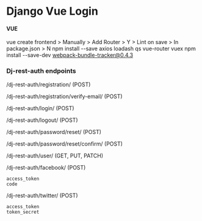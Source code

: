 # Django Vue Login

#### VUE
vue create frontend > Manually > Add Router > Y > Lint on save > In package.json > N
npm install --save axios loadash qs vue-router vuex 
npm install --save-dev webpack-bundle-tracker@0.4.3    



### Dj-rest-auth endpoints
/dj-rest-auth/registration/ (POST)

/dj-rest-auth/registration/verify-email/ (POST)

/dj-rest-auth/login/ (POST) 
 
/dj-rest-auth/logout/ (POST)

/dj-rest-auth/password/reset/ (POST)

/dj-rest-auth/password/reset/confirm/ (POST)

/dj-rest-auth/user/ (GET, PUT, PATCH)

/dj-rest-auth/facebook/ (POST)

    access_token
    code
    
    
/dj-rest-auth/twitter/ (POST)

    access_token
    token_secret

